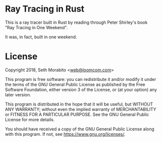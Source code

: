 # Ray Tracing in Rust

This is a ray tracer built in Rust by reading through Peter Shirley's
book "Ray Tracing in One Weekend".

It was, in fact, built in one weekend.

# License

Copyright 2018, Seth Morabito &lt;web@loomcom.com&gt;

This program is free software: you can redistribute it and/or modify
it under the terms of the GNU General Public License as published by
the Free Software Foundation, either version 3 of the License, or (at
your option) any later version.

This program is distributed in the hope that it will be useful, but
WITHOUT ANY WARRANTY; without even the implied warranty of
MERCHANTABILITY or FITNESS FOR A PARTICULAR PURPOSE.  See the GNU
General Public License for more details.

You should have received a copy of the GNU General Public License
along with this program.  If not, see <https://www.gnu.org/licenses/>.
